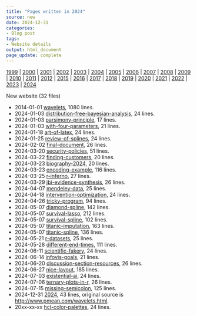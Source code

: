 ```yaml
---
title: "Pages written in 2024"
source: new
date: 2024-12-31
categories:
- Blog post
tags:
- Website details
output: html_document
page_update: complete
---
```

 
[1999](http://new.pmean.com/1999/) | [2000](http://new.pmean.com/2000/) | [2001](http://new.pmean.com/2001/) | [2002](http://new.pmean.com/2002/) | [2003](http://new.pmean.com/2003/) | [2004](http://new.pmean.com/2004/) | [2005](http://new.pmean.com/2005/) | [2006](http://new.pmean.com/2006/) | [2007](http://new.pmean.com/2007/) | [2008](http://new.pmean.com/2008/) | [2009](http://new.pmean.com/2009/) | [2010](http://new.pmean.com/2010/) | [2011](http://new.pmean.com/2011/) | [2012](http://new.pmean.com/2012/) | [2015](http://new.pmean.com/2015/) | [2016](http://new.pmean.com/2016/) | [2017](http://new.pmean.com/2017/) | [2018](http://new.pmean.com/2018/) | [2019](http://new.pmean.com/2019/) | [2020](http://new.pmean.com/2020/) | [2021](http://new.pmean.com/2021/) | [2022](http://new.pmean.com/2022/) | [2023](http://new.pmean.com/2023/) | [2024](http://new.pmean.com/2024/)
 
New website (32 files)
 
+ 2014-01-01 [wavelets](http://new.pmean.com/wavelets/),  1080 lines.  
+ 2024-01-03 [distribution-free-bayesian-analysis](http://new.pmean.com/distribution-free-bayesian-analysis/),  24 lines.  
+ 2024-01-03 [parsimony-principle](http://new.pmean.com/parsimony-principle/),  17 lines.  
+ 2024-01-03 [with-four-parameters](http://new.pmean.com/with-four-parameters/),  21 lines.  
+ 2024-01-18 [art-of-latex](http://new.pmean.com/art-of-latex/),  24 lines.  
+ 2024-01-25 [review-of-splines](http://new.pmean.com/review-of-splines/),  24 lines.  
+ 2024-02-02 [final-document](http://new.pmean.com/final-document/),  26 lines.  
+ 2024-03-20 [security-policies](http://new.pmean.com/security-policies/),  51 lines.  
+ 2024-03-22 [finding-customers](http://new.pmean.com/finding-customers/),  20 lines.  
+ 2024-03-23 [biography-2024](http://new.pmean.com/biography-2024/),  20 lines.  
+ 2024-03-23 [encoding-example](http://new.pmean.com/encoding-example/),  116 lines.  
+ 2024-03-25 [r-inferno](http://new.pmean.com/r-inferno/),  27 lines.  
+ 2024-03-29 [jbi-evidence-synthesis](http://new.pmean.com/jbi-evidence-synthesis/),  26 lines.  
+ 2024-04-07 [mendeley-data](http://new.pmean.com/mendeley-data/),  25 lines.  
+ 2024-04-18 [intervention-optimization](http://new.pmean.com/intervention-optimization/),  24 lines.  
+ 2024-04-26 [tricky-program](http://new.pmean.com/tricky-program/),  94 lines.  
+ 2024-05-07 [diamond-spline](http://new.pmean.com/diamond-spline/),  142 lines.  
+ 2024-05-07 [survival-lasso](http://new.pmean.com/survival-lasso/),  212 lines.  
+ 2024-05-07 [survival-spline](http://new.pmean.com/survival-spline/),  102 lines.  
+ 2024-05-07 [titanic-imputation](http://new.pmean.com/titanic-imputation/),  163 lines.  
+ 2024-05-07 [titanic-spline](http://new.pmean.com/titanic-spline/),  136 lines.  
+ 2024-05-21 [r-datasets](http://new.pmean.com/r-datasets/),  25 lines.  
+ 2024-05-28 [different-end-times](http://new.pmean.com/different-end-times/),  111 lines.  
+ 2024-06-11 [scientific-fakery](http://new.pmean.com/scientific-fakery/),  24 lines.  
+ 2024-06-14 [infovis-goals](http://new.pmean.com/infovis-goals/),  21 lines.  
+ 2024-06-20 [discussion-section-resources](http://new.pmean.com/discussion-section-resources/),  26 lines.  
+ 2024-06-27 [nice-layout](http://new.pmean.com/nice-layout/),  185 lines.  
+ 2024-07-03 [existential-ai](http://new.pmean.com/existential-ai/),  24 lines.  
+ 2024-07-06 [ternary-plots-in-r](http://new.pmean.com/ternary-plots-in-r/),  26 lines.  
+ 2024-07-15 [missing-semicolon](http://new.pmean.com/missing-semicolon/),  125 lines.  
+ 2024-12-31 [2024](http://new.pmean.com/2024/),  43 lines, original source is http://www.pmean.com/wavelets.html.  
+ 20xx-xx-xx [hcl-color-palettes](http://new.pmean.com/hcl-color-palettes/),  24 lines.
 
